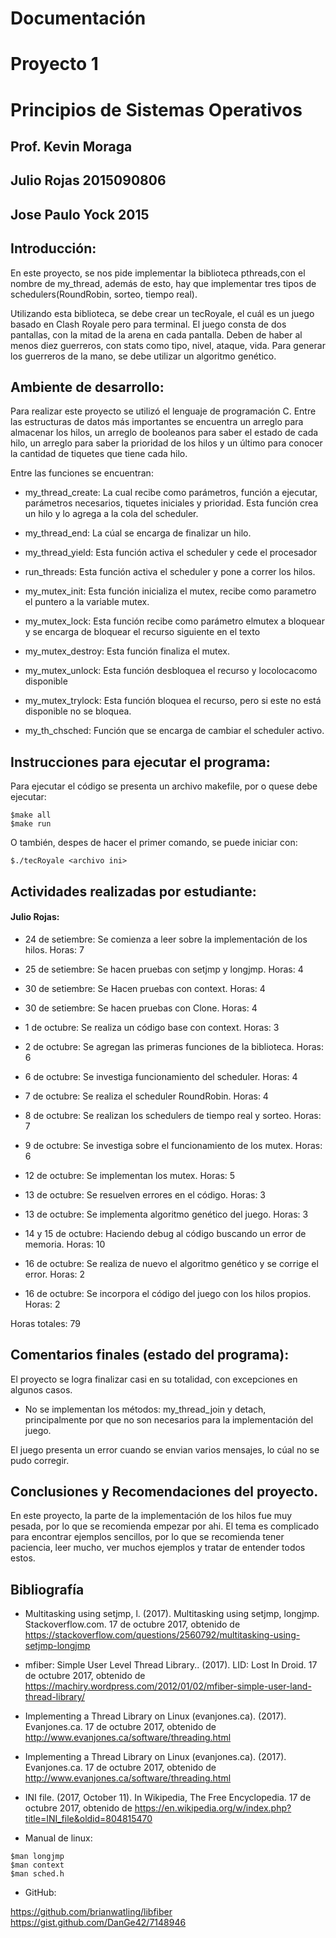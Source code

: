 

# Documentación
# Proyecto 1
# Principios de Sistemas Operativos
## Prof. Kevin Moraga
## Julio Rojas 2015090806
## Jose Paulo Yock 2015

## Introducción:
En este proyecto, se nos pide implementar la biblioteca pthreads,con el nombre de my_thread, además de esto, hay que implementar tres tipos de schedulers(RoundRobin, sorteo, tiempo real).

Utilizando esta biblioteca, se debe crear un tecRoyale, el cuál es un juego basado en Clash Royale pero para terminal.
El juego consta de dos pantallas, con la mitad de la arena en cada pantalla.
Deben de haber al menos diez guerreros, con stats como tipo, nivel, ataque, vida.
Para generar los guerreros de la mano, se debe utilizar un algoritmo genético.

## Ambiente de desarrollo:
Para realizar este proyecto se utilizó el lenguaje de programación C.
Entre las estructuras de datos más importantes se encuentra un arreglo para almacenar los hilos, un arreglo de booleanos para saber el estado de cada hilo, un arreglo para saber la prioridad de los hilos y un último para conocer la cantidad de tiquetes que tiene cada hilo.

Entre las funciones se encuentran:

- my_thread_create: La cual recibe como parámetros, función a ejecutar, parámetros necesarios, tiquetes iniciales y prioridad. Esta función crea un hilo y lo agrega a la cola del scheduler.

- my_thread_end: La cúal se encarga de finalizar un hilo.

- my_thread_yield: Esta función activa el scheduler y cede el procesador

- run_threads: Esta función activa el scheduler y pone a correr los hilos.

- my_mutex_init: Esta función inicializa el mutex, recibe como parametro el puntero a la variable mutex.

- my_mutex_lock: Esta función recibe como parámetro elmutex a bloquear y se encarga de bloquear el recurso siguiente en el texto

- my_mutex_destroy: Esta función finaliza el mutex.

- my_mutex_unlock: Esta función desbloquea el recurso y locolocacomo disponible

- my_mutex_trylock: Esta función bloquea el recurso, pero si este no está disponible no se bloquea.

- my_th_chsched: Función que se encarga de cambiar el scheduler activo.

## Instrucciones para ejecutar el programa:

Para ejecutar el código se presenta un archivo makefile, por o quese debe ejecutar:
```
$make all
$make run
```
O también, despes de hacer el primer comando, se puede iniciar con:
```
$./tecRoyale <archivo ini>
```

## Actividades realizadas por estudiante:

#### Julio Rojas:

- 24 de setiembre: Se comienza a leer sobre la implementación de los hilos. Horas: 7

- 25 de setiembre: Se hacen pruebas con setjmp y longjmp. Horas: 4

- 30 de setiembre: Se Hacen pruebas con context. Horas: 4

- 30 de setiembre: Se hacen pruebas con Clone. Horas: 4

- 1 de octubre: Se realiza un código base con context. Horas: 3

- 2  de octubre: Se agregan las primeras funciones de la biblioteca. Horas: 6

- 6 de octubre: Se investiga funcionamiento del scheduler. Horas: 4

- 7 de octubre: Se realiza el scheduler RoundRobin. Horas: 4

- 8 de octubre: Se realizan los schedulers de tiempo real y sorteo. Horas: 7

- 9 de octubre: Se investiga sobre el funcionamiento de los mutex. Horas: 6

- 12 de octubre: Se implementan los mutex. Horas: 5

- 13 de octubre: Se resuelven errores en el código. Horas: 3

- 13 de octubre: Se implementa algoritmo genético del juego. Horas: 3

- 14 y 15 de octubre: Haciendo debug al código buscando un error de memoria. Horas: 10

- 16 de octubre: Se realiza de nuevo el algoritmo genético y se corrige el error. Horas: 2

- 16  de octubre: Se incorpora el código del juego con los hilos propios. Horas: 2

Horas totales: 79


## Comentarios finales (estado del programa):

El proyecto se logra finalizar casi en su totalidad, con excepciones en algunos casos.
- No se implementan los métodos: my_thread_join y detach, principalmente por que no son necesarios para la implementación del juego.

El juego presenta un error cuando se envian varios mensajes, lo cúal no se pudo corregir.

## Conclusiones y Recomendaciones del proyecto.

En este proyecto, la parte de la implementación de los hilos fue muy pesada, por lo que se recomienda empezar por ahi. El tema es complicado para encontrar ejemplos sencillos, por lo que se recomienda tener paciencia, leer mucho, ver muchos ejemplos y tratar de entender todos estos.

## Bibliografı́a
- Multitasking using setjmp, l. (2017). Multitasking using setjmp, longjmp. Stackoverflow.com.  17 de octubre 2017, obtenido de  https://stackoverflow.com/questions/2560792/multitasking-using-setjmp-longjmp

- mfiber: Simple User Level Thread Library.. (2017). LID: Lost In Droid. 17 de octubre 2017, obtenido de https://machiry.wordpress.com/2012/01/02/mfiber-simple-user-land-thread-library/

- Implementing a Thread Library on Linux (evanjones.ca). (2017). Evanjones.ca. 17 de octubre 2017, obtenido de http://www.evanjones.ca/software/threading.html

- Implementing a Thread Library on Linux (evanjones.ca). (2017). Evanjones.ca. 17 de octubre 2017, obtenido de http://www.evanjones.ca/software/threading.html

- INI file. (2017, October 11). In Wikipedia, The Free Encyclopedia. 17 de octubre 2017, obtenido de https://en.wikipedia.org/w/index.php?title=INI_file&oldid=804815470

- Manual de linux:
```
$man longjmp
$man context
$man sched.h
```

- GitHub:

https://github.com/brianwatling/libfiber
https://gist.github.com/DanGe42/7148946
